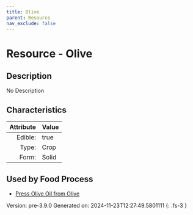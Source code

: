 ```yaml
---
title: Olive
parent: Resource
nav_exclude: false
---
```

# Resource - Olive

## Description
No Description

## Characteristics

| Attribute      | Value |
|--------:|:------|
|Edible:|true|
|Type:|Crop|
|Form:|Solid|
 



    
## Used by Food Process

- [Press Olive Oil from Olive](../food/press-olive-oil-from-olive.html)


Version: pre-3.9.0 Generated on: 2024-11-23T12:27:49.5801111
{: .fs-3 }

